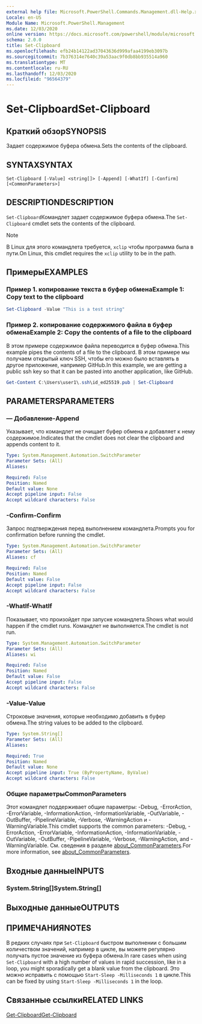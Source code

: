 ```yaml
---
external help file: Microsoft.PowerShell.Commands.Management.dll-Help.xml
Locale: en-US
Module Name: Microsoft.PowerShell.Management
ms.date: 12/03/2020
online version: https://docs.microsoft.com/powershell/module/microsoft.powershell.management/set-clipboard?view=powershell-7&WT.mc_id=ps-gethelp
schema: 2.0.0
title: Set-Clipboard
ms.openlocfilehash: efb24b14122ad37043636d999afaa4199eb3097b
ms.sourcegitcommit: 7b376314e7640c39a53aac9f0db8bb935514a960
ms.translationtype: MT
ms.contentlocale: ru-RU
ms.lasthandoff: 12/03/2020
ms.locfileid: "96564379"
---
```

# <span data-ttu-id="3a92e-102">Set-Clipboard</span><span class="sxs-lookup"><span data-stu-id="3a92e-102">Set-Clipboard</span></span>

## <span data-ttu-id="3a92e-103">Краткий обзор</span><span class="sxs-lookup"><span data-stu-id="3a92e-103">SYNOPSIS</span></span>
<span data-ttu-id="3a92e-104">Задает содержимое буфера обмена.</span><span class="sxs-lookup"><span data-stu-id="3a92e-104">Sets the contents of the clipboard.</span></span>

## <span data-ttu-id="3a92e-105">SYNTAX</span><span class="sxs-lookup"><span data-stu-id="3a92e-105">SYNTAX</span></span>

```
Set-Clipboard [-Value] <string[]> [-Append] [-WhatIf] [-Confirm] [<CommonParameters>]
```

## <span data-ttu-id="3a92e-106">DESCRIPTION</span><span class="sxs-lookup"><span data-stu-id="3a92e-106">DESCRIPTION</span></span>

<span data-ttu-id="3a92e-107">`Set-Clipboard`Командлет задает содержимое буфера обмена.</span><span class="sxs-lookup"><span data-stu-id="3a92e-107">The `Set-Clipboard` cmdlet sets the contents of the clipboard.</span></span>

> [!NOTE]
> <span data-ttu-id="3a92e-108">В Linux для этого командлета требуется, `xclip` чтобы программа была в пути.</span><span class="sxs-lookup"><span data-stu-id="3a92e-108">On Linux, this cmdlet requires the `xclip` utility to be in the path.</span></span>

## <span data-ttu-id="3a92e-109">Примеры</span><span class="sxs-lookup"><span data-stu-id="3a92e-109">EXAMPLES</span></span>

### <span data-ttu-id="3a92e-110">Пример 1. копирование текста в буфер обмена</span><span class="sxs-lookup"><span data-stu-id="3a92e-110">Example 1: Copy text to the clipboard</span></span>

```powershell
Set-Clipboard -Value "This is a test string"
```

### <span data-ttu-id="3a92e-111">Пример 2. копирование содержимого файла в буфер обмена</span><span class="sxs-lookup"><span data-stu-id="3a92e-111">Example 2: Copy the contents of a file to the clipboard</span></span>

<span data-ttu-id="3a92e-112">В этом примере содержимое файла переводится в буфер обмена.</span><span class="sxs-lookup"><span data-stu-id="3a92e-112">This example pipes the contents of a file to the clipboard.</span></span> <span data-ttu-id="3a92e-113">В этом примере мы получаем открытый ключ SSH, чтобы его можно было вставлять в другое приложение, например GitHub.</span><span class="sxs-lookup"><span data-stu-id="3a92e-113">In this example, we are getting a public ssh key so that it can be pasted into another application, like GitHub.</span></span>

```powershell
Get-Content C:\Users\user1\.ssh\id_ed25519.pub | Set-Clipboard
```

## <span data-ttu-id="3a92e-114">PARAMETERS</span><span class="sxs-lookup"><span data-stu-id="3a92e-114">PARAMETERS</span></span>

### <span data-ttu-id="3a92e-115">— Добавление</span><span class="sxs-lookup"><span data-stu-id="3a92e-115">-Append</span></span>

<span data-ttu-id="3a92e-116">Указывает, что командлет не очищает буфер обмена и добавляет к нему содержимое.</span><span class="sxs-lookup"><span data-stu-id="3a92e-116">Indicates that the cmdlet does not clear the clipboard and appends content to it.</span></span>

```yaml
Type: System.Management.Automation.SwitchParameter
Parameter Sets: (All)
Aliases:

Required: False
Position: Named
Default value: None
Accept pipeline input: False
Accept wildcard characters: False
```

### <span data-ttu-id="3a92e-117">-Confirm</span><span class="sxs-lookup"><span data-stu-id="3a92e-117">-Confirm</span></span>

<span data-ttu-id="3a92e-118">Запрос подтверждения перед выполнением командлета.</span><span class="sxs-lookup"><span data-stu-id="3a92e-118">Prompts you for confirmation before running the cmdlet.</span></span>

```yaml
Type: System.Management.Automation.SwitchParameter
Parameter Sets: (All)
Aliases: cf

Required: False
Position: Named
Default value: False
Accept pipeline input: False
Accept wildcard characters: False
```

### <span data-ttu-id="3a92e-119">-WhatIf</span><span class="sxs-lookup"><span data-stu-id="3a92e-119">-WhatIf</span></span>

<span data-ttu-id="3a92e-120">Показывает, что произойдет при запуске командлета.</span><span class="sxs-lookup"><span data-stu-id="3a92e-120">Shows what would happen if the cmdlet runs.</span></span> <span data-ttu-id="3a92e-121">Командлет не выполняется.</span><span class="sxs-lookup"><span data-stu-id="3a92e-121">The cmdlet is not run.</span></span>

```yaml
Type: System.Management.Automation.SwitchParameter
Parameter Sets: (All)
Aliases: wi

Required: False
Position: Named
Default value: False
Accept pipeline input: False
Accept wildcard characters: False
```

### <span data-ttu-id="3a92e-122">-Value</span><span class="sxs-lookup"><span data-stu-id="3a92e-122">-Value</span></span>

<span data-ttu-id="3a92e-123">Строковые значения, которые необходимо добавить в буфер обмена.</span><span class="sxs-lookup"><span data-stu-id="3a92e-123">The string values to be added to the clipboard.</span></span>

```yaml
Type: System.String[]
Parameter Sets: (All)
Aliases:

Required: True
Position: Named
Default value: None
Accept pipeline input: True (ByPropertyName, ByValue)
Accept wildcard characters: False
```

### <span data-ttu-id="3a92e-124">Общие параметры</span><span class="sxs-lookup"><span data-stu-id="3a92e-124">CommonParameters</span></span>

<span data-ttu-id="3a92e-125">Этот командлет поддерживает общие параметры: -Debug, -ErrorAction, -ErrorVariable, -InformationAction, -InformationVariable, -OutVariable, -OutBuffer, -PipelineVariable, -Verbose, -WarningAction и -WarningVariable.</span><span class="sxs-lookup"><span data-stu-id="3a92e-125">This cmdlet supports the common parameters: -Debug, -ErrorAction, -ErrorVariable, -InformationAction, -InformationVariable, -OutVariable, -OutBuffer, -PipelineVariable, -Verbose, -WarningAction, and -WarningVariable.</span></span> <span data-ttu-id="3a92e-126">См. сведения в разделе [about_CommonParameters](https://go.microsoft.com/fwlink/?LinkID=113216).</span><span class="sxs-lookup"><span data-stu-id="3a92e-126">For more information, see [about_CommonParameters](https://go.microsoft.com/fwlink/?LinkID=113216).</span></span>

## <span data-ttu-id="3a92e-127">Входные данные</span><span class="sxs-lookup"><span data-stu-id="3a92e-127">INPUTS</span></span>

### <span data-ttu-id="3a92e-128">System.String[]</span><span class="sxs-lookup"><span data-stu-id="3a92e-128">System.String[]</span></span>

## <span data-ttu-id="3a92e-129">Выходные данные</span><span class="sxs-lookup"><span data-stu-id="3a92e-129">OUTPUTS</span></span>

## <span data-ttu-id="3a92e-130">ПРИМЕЧАНИЯ</span><span class="sxs-lookup"><span data-stu-id="3a92e-130">NOTES</span></span>

<span data-ttu-id="3a92e-131">В редких случаях при `Set-Clipboard` быстром выполнении с большим количеством значений, например в цикле, вы можете регулярно получать пустое значение из буфера обмена.</span><span class="sxs-lookup"><span data-stu-id="3a92e-131">In rare cases when using `Set-Clipboard` with a high number of values in rapid succession, like in a loop, you might sporadically get a blank value from the clipboard.</span></span> <span data-ttu-id="3a92e-132">Это можно исправить с помощью `Start-Sleep -Milliseconds 1` в цикле.</span><span class="sxs-lookup"><span data-stu-id="3a92e-132">This can be fixed by using `Start-Sleep -Milliseconds 1` in the loop.</span></span>

## <span data-ttu-id="3a92e-133">Связанные ссылки</span><span class="sxs-lookup"><span data-stu-id="3a92e-133">RELATED LINKS</span></span>

[<span data-ttu-id="3a92e-134">Get-Clipboard</span><span class="sxs-lookup"><span data-stu-id="3a92e-134">Get-Clipboard</span></span>](Get-Clipboard.md)
